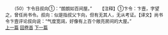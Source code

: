 　　（50）卞令目叔向①：“朗朗如百间屋。”
　　【注释】①卞令：卞壼，字望之，曾任尚书令。叔向：似是指叔父卞向，但有无其人，无从考证。【译文】尚书令卞壼评论叔向说：“气度宽阔，好像有上百个敞亮房间的大屋。”
<br>[上一篇](08_049) [回卷首](08_000) [下一篇](08_051)
